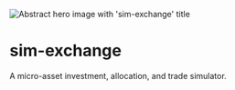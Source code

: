 ![Abstract hero image with 'sim-exchange' title](https://storage.googleapis.com/sim-exchange-public/assets/hero-bw.jpg)

# sim-exchange
A micro-asset investment, allocation, and trade simulator.
